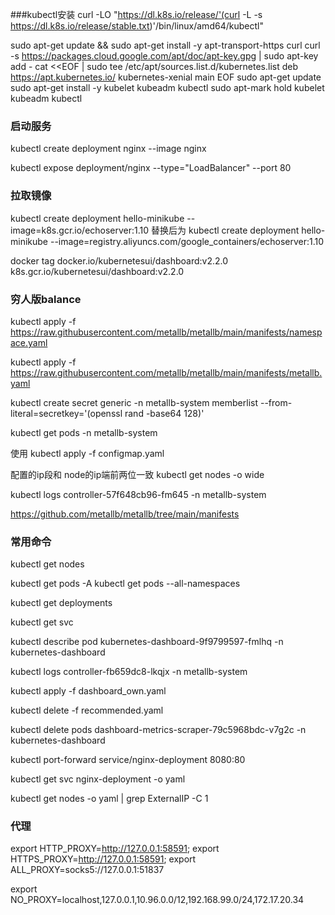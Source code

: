 
###kubectl安装
curl -LO "https://dl.k8s.io/release/'(curl -L -s https://dl.k8s.io/release/stable.txt)'/bin/linux/amd64/kubectl"

sudo apt-get update && sudo apt-get install -y apt-transport-https curl
curl -s https://packages.cloud.google.com/apt/doc/apt-key.gpg | sudo apt-key add -
cat <<EOF | sudo tee /etc/apt/sources.list.d/kubernetes.list
deb https://apt.kubernetes.io/ kubernetes-xenial main
EOF
sudo apt-get update
sudo apt-get install -y kubelet kubeadm kubectl
sudo apt-mark hold kubelet kubeadm kubectl


### 启动服务
kubectl create deployment nginx --image nginx

kubectl expose deployment/nginx --type="LoadBalancer" --port 80

### 拉取镜像
kubectl create deployment hello-minikube --image=k8s.gcr.io/echoserver:1.10
替换后为
kubectl create deployment hello-minikube --image=registry.aliyuncs.com/google_containers/echoserver:1.10

docker tag docker.io/kubernetesui/dashboard:v2.2.0 k8s.gcr.io/kubernetesui/dashboard:v2.2.0

### 穷人版balance

kubectl apply -f https://raw.githubusercontent.com/metallb/metallb/main/manifests/namespace.yaml

kubectl apply -f https://raw.githubusercontent.com/metallb/metallb/main/manifests/metallb.yaml

kubectl create secret generic -n metallb-system memberlist --from-literal=secretkey='(openssl rand -base64 128)'

kubectl get pods -n metallb-system

使用
kubectl apply -f configmap.yaml

配置的ip段和 node的ip端前两位一致
kubectl get nodes -o wide

kubectl logs controller-57f648cb96-fm645 -n metallb-system

https://github.com/metallb/metallb/tree/main/manifests


### 常用命令
kubectl get nodes

kubectl get pods -A
kubectl get pods --all-namespaces

kubectl get deployments

kubectl get svc


kubectl describe pod kubernetes-dashboard-9f9799597-fmlhq  -n kubernetes-dashboard

kubectl logs controller-fb659dc8-lkqjx -n metallb-system

kubectl apply -f dashboard_own.yaml

kubectl delete -f recommended.yaml

kubectl delete pods dashboard-metrics-scraper-79c5968bdc-v7g2c -n kubernetes-dashboard

kubectl port-forward service/nginx-deployment 8080:80


kubectl get svc nginx-deployment -o yaml

kubectl get nodes -o yaml | grep ExternalIP -C 1

### 代理

export HTTP_PROXY=http://127.0.0.1:58591; export HTTPS_PROXY=http://127.0.0.1:58591; export ALL_PROXY=socks5://127.0.0.1:51837

export NO_PROXY=localhost,127.0.0.1,10.96.0.0/12,192.168.99.0/24,172.17.20.34



